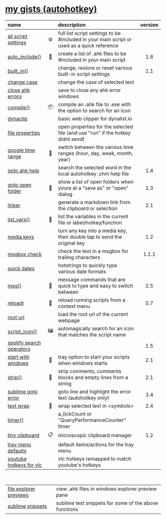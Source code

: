 # [my gists (autohotkey)](https://gist.github.com/davebrny/c500eeccbda8ecf8e983a7a4ad3dff7f)  

| name |     | description | version |  
|:-----|:---:|:------------|:-------:|  
| [all script settings](https://gist.github.com/davebrny/e1102636e46db1293831aea63cabe485) | ⚙️ | full list script settings to be #included in your main script or used as a quick reference  
| [auto_include()](https://gist.github.com/davebrny/55de3ab40499e33e40324ac6a96b70c0) | 📃 | create a list of .ahk files to be #included in your main script | 1.8 |  
| [built_in()](https://gist.github.com/davebrny/02167ebb09cedfb922f875917c23b26b) || change, restore or reset various built-in script settings | 1.1 |  
| [change case](https://gist.github.com/davebrny/7712575122bbed789416ca4800391621) || change the case of selected text  
| [close ahk errors](https://gist.github.com/davebrny/ffb37b346ecc4ac80446f9958cd78574) || save to close any ahk error windows  
| [compile()](https://gist.github.com/davebrny/17a64afe1233a454a5842d96317dce99) | 📦 | compile an .ahk file to .exe with the option to search for an icon  
| [dynaclip](https://gist.github.com/davebrny/a23080af7aa3a648c5ce54fb61362416) || basic web clipper for dynalist.io  
| [file properties](https://gist.github.com/davebrny/fd31caabaa02a3e7e60095011e97b783) || open properties for the selected file (and use "run" if the hotkey didnt send) || 1.1 |  
| [google time range](https://gist.github.com/davebrny/101683d4b0277c9d4dd0b13ba82a4bba) | 🔎 | switch between the various time ranges (hour, day, week, month, year)  
| [goto ahk help](https://gist.github.com/davebrny/3ac1f359d3d033cfe3e072446cb3c401) || search the selected word in the local autohotkey .chm help file | 1.4 |  
| [goto open folder](https://gist.github.com/davebrny/4438ca257eb3954a08da5dea181085b0) | 📂 | show a list of open folders when youre at a "save as" or "open" dialog | 1.3 |  
| [linker](https://gist.github.com/davebrny/b85e1470d2dd886053ef3415e7198508) || generate a markdown link from the clipboard or selection | 2.1 |  
| [list_vars()](https://gist.github.com/davebrny/d5cf686619a3402f1426277a3359521d) | 🐛 | list the variables in the current file or label/hotkey/function  
| [media keys](https://gist.github.com/davebrny/0fec50393cb06a4f51a13ec7d1b77b28) |  | turn any key into a media key, then double tap to send the original key | 1.2 |  
| [msgbox check](https://gist.github.com/davebrny/ab814d0427a67237008dd7888cc464bd) || check the text in a msgbox for trailing characters | 1.1.1 |  
| [quick dates](https://gist.github.com/davebrny/5155f65b53e50f4ddf615cd464c092a9) |  | hotstrings to quickly type various date formats  
| [msg()](https://gist.github.com/davebrny/c8fc4dd7af299afe5ec8883faa28784a) | 💬 | message commands that are quick to type and easy to switch between | 2.5 |  
| [reloadr](https://gist.github.com/davebrny/4f14e1edb4fac2fc2459c3d87fa537f7) | 🚚 | reload running scripts from a context menu  | 0.7 |  
| [root url](https://gist.github.com/davebrny/964e124eb1655675a657755215a77906) || load the root url of the current webpage  
| [script_icon()](https://gist.github.com/davebrny/2d2bc026efd177c41de1e5482b137fa2) | 🖼️ | automagically search for an icon that matches the script name  
| [spotify search operators](https://gist.github.com/davebrny/21b9f8147c82e66c913226ec6a8bc229) |  | &nbsp; | 1.5 |  
| [start with windows](https://gist.github.com/davebrny/bb958c31da5359263e1ba33cf7fe7fd5) | 🚩 | tray option to start your scripts when windows starts | 2.1 |  
| [strip()](https://gist.github.com/davebrny/13b4ab574fd125d732749b406c4351d5) | 🥓 | strip comments, comments blocks and empty lines from a string | 2.1 |  
| [sublime goto error](https://gist.github.com/davebrny/ff6a00e55d9d81e4bea9fe1d852d84a9) || goto line and highlight the error text (autohotkey only) | 3.4 |  
| [text wrap](https://gist.github.com/davebrny/088c48d6678617876b34f53571e92ee6) | 📇 | wrap selected text in \<symbols\> | 2.4 |  
| [timer()](https://gist.github.com/davebrny/0b34db1c2c0db78c4b3bb4d23ba26a9a) || a_tickCount or "QueryPerformanceCounter" timer  
| [tiny clipboard](https://gist.github.com/davebrny/1d1cf0b3041b031ce06bfe44a10cd289) | 📋 | microscopic clipboard manager | 1.2 |  
| [tray menu defaults](https://gist.github.com/davebrny/63d8120c9f31c0505cfed1cfa9a6e68e) || default items/actions for the tray menu  
| [youtube hotkeys for vlc](https://gist.github.com/davebrny/f6da569e2360d6bfd896eb7d50c70f66) || vlc hotkeys remapped to match youtube's hotkeys  

&nbsp;
&nbsp;
&nbsp;

|    |              |     
|:---|:-------------|  
| [file explorer previews](https://gist.github.com/davebrny/d88e0f79e7ac3630b66e4cc4f7c73bd2) | view .ahk files in windows explorer preview pane |  
| [sublime snippets](https://gist.github.com/davebrny/978751a35b8cedbbca3d5039dcf49a52) | sublime text snippets for some of the above functions |  
